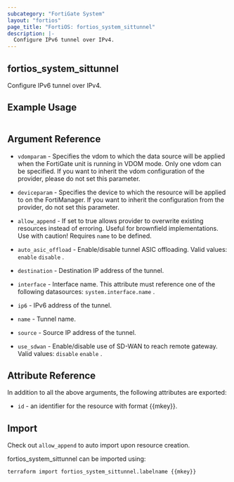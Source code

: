 ```yaml
---
subcategory: "FortiGate System"
layout: "fortios"
page_title: "FortiOS: fortios_system_sittunnel"
description: |-
  Configure IPv6 tunnel over IPv4.
---
```


## fortios_system_sittunnel
Configure IPv6 tunnel over IPv4.

## Example Usage

```hcl

```

## Argument Reference
* `vdomparam` - Specifies the vdom to which the data source will be applied when the FortiGate unit is running in VDOM mode. Only one vdom can be specified. If you want to inherit the vdom configuration of the provider, please do not set this parameter.
* `deviceparam` - Specifies the device to which the resource will be applied to on the FortiManager. If you want to inherit the configuration from the provider, do not set this parameter.
* `allow_append` - If set to true allows provider to overwrite existing resources instead of erroring. Useful for brownfield implementations. Use with caution! Requires `name` to be defined.

* `auto_asic_offload` - Enable/disable tunnel ASIC offloading. Valid values: `enable` `disable` .
* `destination` - Destination IP address of the tunnel.
* `interface` - Interface name. This attribute must reference one of the following datasources: `system.interface.name` .
* `ip6` - IPv6 address of the tunnel.
* `name` - Tunnel name.
* `source` - Source IP address of the tunnel.
* `use_sdwan` - Enable/disable use of SD-WAN to reach remote gateway. Valid values: `disable` `enable` .

## Attribute Reference

In addition to all the above arguments, the following attributes are exported:
* `id` - an identifier for the resource with format {{mkey}}.

## Import

Check out `allow_append` to auto import upon resource creation.

fortios_system_sittunnel can be imported using:
```sh
terraform import fortios_system_sittunnel.labelname {{mkey}}
```
